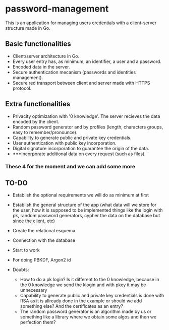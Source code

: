 # password-management

This is an application for managing users credentials with a client-server structure made in Go.

## Basic functionalities

- Client/server architecture in Go.
- Every user entry has, as minimum, an identifier, a user and a password.
- Encoded data in the server.
- Secure authentication mecanism (passwords and identities management).
- Secure red transport between client and server made with HTTPS protocol.

## Extra functionalities

- Privacity optimization with '0 knowledge'. The server recieves the data encoded by the client.
- Random password generator and by profiles (length, characters groups, easy to remember/pronounce).
- Capability to generate public and private key credentials.
- User authentication with public key incorporation.
- Digital signature incorporation to guarantee the origin of the data.
- ***Incorporate additional data on every request (such as files).

### These 4 for the moment and we can add some more

## TO-DO

- Establish the optional requirements we will do as minimum at first
- Establish the general structure of the app (what data will we store for the user, how it is supposed to be implemented things like the login with pk, random password generators, cypher the data on the database but since the client, etc)
- Create the relational esquema
- Connection with the database
- Start to work

- For doing PBKDF, Argon2 id
- Doubts:
    - How to do a pk login? Is it different to the 0 knowledge, because in the 0 knowledge we send the klogin and with pkey it may be unnecessary
    - Capability to generate public and private key credentials is done with RSA as it is allready done in the example or should we add something else? And the certificates as an entry?
    - The random password generator is an algorithm made by us or something like a library where we obtain some algos and then we perfection them?
